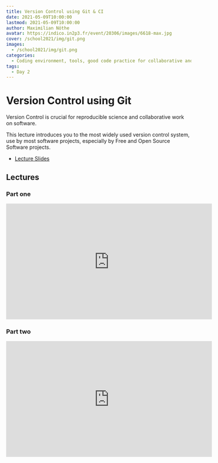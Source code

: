 ```yaml
---
title: Version Control using Git & CI
date: 2021-05-09T10:00:00
lastmod: 2021-05-09T10:00:00
author: Maximilian Nöthe
avatar: https://indico.in2p3.fr/event/20306/images/6618-max.jpg
cover: /school2021/img/git.png
images:
  - /school2021/img/git.png
categories:
  - Coding environment, tools, good code practice for collaborative and continuous developments
tags:
  - Day 2
---
```


<!--more-->

# Version Control using Git


Version Control is crucial for reproducible science and collaborative work
on software.

This lecture introduces you to the most widely used version control system,
use by most software projects, especially by Free and Open Source Software projects.


* [Lecture Slides](https://indico.in2p3.fr/event/20306/contributions/94711/attachments/64650/89789/git.pdf)


## Lectures

### Part one

<iframe width="560" height="315" src="https://www.youtube.com/embed/R2BCOtPwtXc?start=1009" title="YouTube video player" frameborder="0" allow="accelerometer; autoplay; clipboard-write; encrypted-media; gyroscope; picture-in-picture" allowfullscreen></iframe>

### Part two

<iframe width="560" height="315" src="https://www.youtube.com/embed/ZEcklfIp6Og" title="YouTube video player" frameborder="0" allow="accelerometer; autoplay; clipboard-write; encrypted-media; gyroscope; picture-in-picture" allowfullscreen></iframe>
